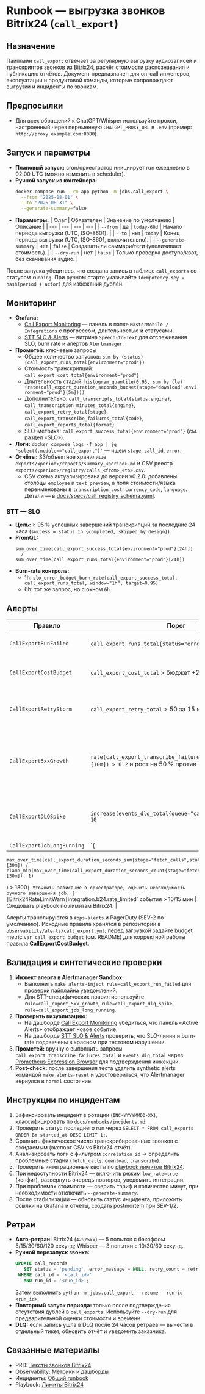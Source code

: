 <!-- docs/runbooks/call_export.md -->
# Runbook — выгрузка звонков Bitrix24 (`call_export`)

## Назначение
Пайплайн `call_export` отвечает за регулярную выгрузку аудиозаписей и транскриптов звонков из Bitrix24,
расчёт стоимости распознавания и публикацию отчётов. Документ предназначен для on-call инженеров,
эксплуатации и продуктовой команды, которые сопровождают выгрузки и инциденты по звонкам.

## Предпосылки
- Для всех обращений к ChatGPT/Whisper используйте прокси, настроенный через переменную `CHATGPT_PROXY_URL` в `.env` (пример: `http://proxy.example.com:8080`).

## Запуск и параметры
- **Плановый запуск:** cron/оркестратор инициирует run ежедневно в 02:00 UTC (можно изменить в scheduler).
- **Ручной запуск из контейнера:**
  ```bash
  docker compose run --rm app python -m jobs.call_export \
    --from "2025-08-01" \
    --to "2025-08-31" \
    --generate-summary=false
  ```
- **Параметры:**
  | Флаг | Обязателен | Значение по умолчанию | Описание |
  | --- | --- | --- | --- |
  | `--from` | да | `today-60d` | Начало периода выгрузки (UTC, ISO-8601). |
  | `--to` | нет | `today` | Конец периода выгрузки (UTC, ISO-8601, включительно). |
  | `--generate-summary` | нет | `false` | Создавать ли саммари/теги (увеличивает стоимость). |
  | `--dry-run` | нет | `false` | Только проверка доступа/квот, без скачивания аудио. |

После запуска убедитесь, что создана запись в таблице `call_exports` со статусом `running`. При ручном
старте указывайте `Idempotency-Key = hash(period + actor)` для избежания дублей.

## Мониторинг
- **Grafana:**
  - [Call Export Monitoring](https://grafana.example.com/d/mastermobile-call-export/call-export-overview?orgId=1) —
    панель в папке `MasterMobile / Integrations` с прогрессом, длительностью и статусами.
  - [STT SLO & Alerts](https://grafana.example.com/d/mastermobile-stt/stt-alerts?orgId=1) —
    витрина `Speech-to-Text` для отслеживания SLO, burn rate и алертов `Alertmanager`.
- **Прометей:** ключевые запросы
  - Общее количество запусков: `sum by (status) (call_export_runs_total{environment="prod"})`
  - Стоимость транскрипций: `call_export_cost_total{environment="prod"}`
  - Длительность стадий: `histogram_quantile(0.95, sum by (le) (rate(call_export_duration_seconds_bucket{stage="download",environment="prod"}[5m])))`
  - Дополнительно: `call_transcripts_total{status,engine}`, `call_transcription_minutes_total{engine}`, `call_export_retry_total{stage}`,
    `call_export_transcribe_failures_total{code}`, `call_export_reports_total{format}`.
  - SLO-метрика: `call_export_success_total{environment="prod"}` (см. раздел «SLO»).
- **Логи:** `docker compose logs -f app | jq 'select(.module=="call_export")'` — ищем `stage`, `call_id`, `error`.
- **Отчёты:** S3/объектное хранилище `exports/<period>/reports/summary_<period>.md` и CSV реестр
  `exports/<period>/registry/calls_<from>_<to>.csv`.
  - CSV cхема актуализирована до версии v0.2.0: добавлены столбцы `employee` и `text_preview`, а поля стоимости/языка переименованы в `transcription_cost`, `currency_code`, `language`. Детали — в [docs/specs/call_registry_schema.yaml](../specs/call_registry_schema.yaml).

### STT — SLO
- **Цель:** ≥ 95 % успешных завершений транскрипций за последние 24 часа (`success = status in {completed, skipped_by_design}`).
- **PromQL:**
  ```promql
  sum_over_time(call_export_success_total{environment="prod"}[24h])
    /
  sum_over_time(call_export_runs_total{environment="prod"}[24h])
  ```
- **Burn-rate контроль:**
  - 1h: `slo_error_budget_burn_rate(call_export_success_total, call_export_runs_total, window="1h", target=0.95)`
  - 6h: тот же запрос, но с окном `6h`.

## Алерты
| Правило | Порог | Действия |
| --- | --- | --- |
| `CallExportRunFailed` | `call_export_runs_total{status="error"} > 0` за 15 мин | Пейдж on-call, проверить логи и статус run. |
| `CallExportCostBudget` | `call_export_cost_total` > бюджет +20% (5 мин подряд) | Уведомить продакта, подтвердить тариф Whisper. |
| `CallExportRetryStorm` | `call_export_retry_total` > 50 за 15 мин | Проверить ошибки Bitrix24/Whisper, включить throttling. |
| `CallExport5xxGrowth` | `rate(call_export_transcribe_failures_total{code=~"5.."}[10m]) > 0.2` и рост на 50 % против `1h` среднего | Верифицировать статус Whisper/STT, переключить регион, включить деградационный режим. |
| `CallExportDLQSpike` | `increase(events_dlq_total{queue="call_export"}[15m]) > 10` | Проверить DLQ в Grafana, очистить/перепроиграть сообщения после анализа. |
| `CallExportJobLongRunning` | `(
    max_over_time(call_export_duration_seconds_sum{stage="fetch_calls",status="success"}[30m]) /
    clamp_min(max_over_time(call_export_duration_seconds_count{stage="fetch_calls",status="success"}[30m]), 1)
  ) > 1800` | Уточнить зависание в оркестраторе, оценить необходимость ручного завершения job. |
| `Bitrix24RateLimitWarn` | `integration.b24.rate_limited` события > 10/15 мин | Следовать playbook по лимитам Bitrix24. |

Алерты транслируются в `#ops-alerts` и PagerDuty (SEV-2 по умолчанию). Исходные правила
хранятся в репозитории в [`observability/alerts/call_export.yml`](../../observability/alerts/call_export.yml);
перед загрузкой задайте budget metric `var_call_export_budget` (см. README) для корректной работы
правила **CallExportCostBudget**.

## Валидация и синтетические проверки
1. **Инжект алерта в Alertmanager Sandbox:**
   - Выполнить `make alerts-inject rule=call_export_run_failed` для проверки пайплайна уведомлений.
   - Для STT-специфических правил используйте `rule=call_export_5xx_growth`, `rule=call_export_dlq_spike`, `rule=call_export_job_long_running`.
2. **Проверить визуализацию:**
   - На дашборде [Call Export Monitoring](https://grafana.example.com/d/mastermobile-call-export/call-export-overview?orgId=1)
     убедиться, что панель «Active Alerts» отображает новое событие.
   - На дашборде [STT SLO & Alerts](https://grafana.example.com/d/mastermobile-stt/stt-alerts?orgId=1) проверить, что SLO-линии и burn-rate
     подсвечены в красном при тестовом нарушении.
3. **Прометей:** вручную выполнить запросы `call_export_transcribe_failures_total` и `events_dlq_total` через
   [Prometheus Expression Browser](https://prometheus.example.com/graph) для подтверждения инжекции.
4. **Post-check:** после завершения теста удалить synthetic alerts командой `make alerts-reset` и удостовериться, что
   Alertmanager вернулся в `normal` состояние.

## Инструкции по инцидентам
1. Зафиксировать инцидент в ротации (`INC-YYYYMMDD-XX`), классифицировать по `docs/runbooks/incidents.md`.
2. Проверить статус последнего run через `SELECT * FROM call_exports ORDER BY started_at DESC LIMIT 1;`.
3. Сравнить фактическое число транскрибированных звонков с ожидаемым (экспорт CSV vs Bitrix24 отчёт).
4. Анализировать логи с фильтром `correlation_id` → определить проблемные стадии (`fetch_calls`, `download`, `transcribe`).
5. Проверить интеграционные квоты по [playbook лимитов Bitrix24](../integrations/bitrix24_mapping.md#ограничения-и-квоты).
6. При недоступности Bitrix24 — включить режим `low_rate=true` (конфиг), развернуть очередь повторов, уведомить интеграции.
7. При проблемах стоимости — сверить тариф и количество минут, при необходимости отключить `--generate-summary`.
8. После стабилизации — обновить статус инцидента, приложить ссылки на Grafana и отчёты, создать postmortem при SEV-1/2.

## Ретраи
- **Авто-ретраи:** Bitrix24 (`429/5xx`) — 5 попыток с бэкоффом 5/15/30/60/120 секунд; Whisper — 3 попытки с 10/30/60 секунд.
- **Ручной перезапуск звонка:**
  ```sql
  UPDATE call_records
     SET status = 'pending', error_message = NULL, retry_count = retry_count + 1
   WHERE call_id = '<call_id>'
     AND run_id = '<run_id>';
  ```
  Затем выполнить `python -m jobs.call_export --resume --run-id <run_id>`.
- **Повторный запуск периода:** только после подтверждения отсутствия дублей в `call_exports`. Используйте `--dry-run` для
  предварительной оценки стоимости и времени.
- **DLQ:** если запись ушла в DLQ после 24 часов ретраев — вынести в отдельный тикет, обновить отчёт и уведомить заказчика.

## Связанные материалы
- PRD: [Тексты звонков Bitrix24](../PRD%20—%20Тексты%20звонков%20Bitrix24.md)
- Observability: [Метрики и дашборды](../observability.md)
- Инциденты: [Общий runbook](incidents.md)
- Playbook: [Лимиты Bitrix24](../integrations/bitrix24_mapping.md#ограничения-и-квоты)
